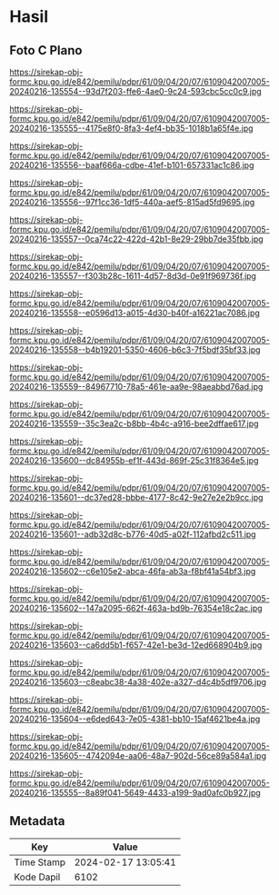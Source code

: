 # Hasil

## Foto C Plano

https://sirekap-obj-formc.kpu.go.id/e842/pemilu/pdpr/61/09/04/20/07/6109042007005-20240216-135554--93d7f203-ffe6-4ae0-9c24-593cbc5cc0c9.jpg

https://sirekap-obj-formc.kpu.go.id/e842/pemilu/pdpr/61/09/04/20/07/6109042007005-20240216-135555--4175e8f0-8fa3-4ef4-bb35-1018b1a65f4e.jpg

https://sirekap-obj-formc.kpu.go.id/e842/pemilu/pdpr/61/09/04/20/07/6109042007005-20240216-135556--baaf666a-cdbe-41ef-b101-657331ac1c86.jpg

https://sirekap-obj-formc.kpu.go.id/e842/pemilu/pdpr/61/09/04/20/07/6109042007005-20240216-135556--97f1cc36-1df5-440a-aef5-815ad5fd9695.jpg

https://sirekap-obj-formc.kpu.go.id/e842/pemilu/pdpr/61/09/04/20/07/6109042007005-20240216-135557--0ca74c22-422d-42b1-8e29-29bb7de35fbb.jpg

https://sirekap-obj-formc.kpu.go.id/e842/pemilu/pdpr/61/09/04/20/07/6109042007005-20240216-135557--f303b28c-1611-4d57-8d3d-0e91f969736f.jpg

https://sirekap-obj-formc.kpu.go.id/e842/pemilu/pdpr/61/09/04/20/07/6109042007005-20240216-135558--e0596d13-a015-4d30-b40f-a16221ac7086.jpg

https://sirekap-obj-formc.kpu.go.id/e842/pemilu/pdpr/61/09/04/20/07/6109042007005-20240216-135558--b4b19201-5350-4606-b6c3-7f5bdf35bf33.jpg

https://sirekap-obj-formc.kpu.go.id/e842/pemilu/pdpr/61/09/04/20/07/6109042007005-20240216-135559--84967710-78a5-461e-aa9e-98aeabbd76ad.jpg

https://sirekap-obj-formc.kpu.go.id/e842/pemilu/pdpr/61/09/04/20/07/6109042007005-20240216-135559--35c3ea2c-b8bb-4b4c-a916-bee2dffae617.jpg

https://sirekap-obj-formc.kpu.go.id/e842/pemilu/pdpr/61/09/04/20/07/6109042007005-20240216-135600--dc84955b-ef1f-443d-869f-25c31f8364e5.jpg

https://sirekap-obj-formc.kpu.go.id/e842/pemilu/pdpr/61/09/04/20/07/6109042007005-20240216-135601--dc37ed28-bbbe-4177-8c42-9e27e2e2b9cc.jpg

https://sirekap-obj-formc.kpu.go.id/e842/pemilu/pdpr/61/09/04/20/07/6109042007005-20240216-135601--adb32d8c-b776-40d5-a02f-112afbd2c511.jpg

https://sirekap-obj-formc.kpu.go.id/e842/pemilu/pdpr/61/09/04/20/07/6109042007005-20240216-135602--c6e105e2-abca-46fa-ab3a-f8bf41a54bf3.jpg

https://sirekap-obj-formc.kpu.go.id/e842/pemilu/pdpr/61/09/04/20/07/6109042007005-20240216-135602--147a2095-662f-463a-bd9b-76354e18c2ac.jpg

https://sirekap-obj-formc.kpu.go.id/e842/pemilu/pdpr/61/09/04/20/07/6109042007005-20240216-135603--ca6dd5b1-f657-42e1-be3d-12ed668904b9.jpg

https://sirekap-obj-formc.kpu.go.id/e842/pemilu/pdpr/61/09/04/20/07/6109042007005-20240216-135603--c8eabc38-4a38-402e-a327-d4c4b5df9706.jpg

https://sirekap-obj-formc.kpu.go.id/e842/pemilu/pdpr/61/09/04/20/07/6109042007005-20240216-135604--e6ded643-7e05-4381-bb10-15af4621be4a.jpg

https://sirekap-obj-formc.kpu.go.id/e842/pemilu/pdpr/61/09/04/20/07/6109042007005-20240216-135605--4742094e-aa06-48a7-902d-56ce89a584a1.jpg

https://sirekap-obj-formc.kpu.go.id/e842/pemilu/pdpr/61/09/04/20/07/6109042007005-20240216-135555--8a89f041-5649-4433-a199-9ad0afc0b927.jpg


## Metadata

| Key        | Value               |
| ---------- | ------------------- |
| Time Stamp | 2024-02-17 13:05:41 |
| Kode Dapil | 6102                |



